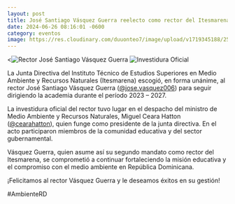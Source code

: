 ```yaml
---
layout: post
title: José Santiago Vásquez Guerra reelecto como rector del Itesmarena para el período 2023 – 2027
date: 2024-06-26 08:16:01 -0600
category: eventos
image: https://res.cloudinary.com/duuonteo7/image/upload/v1719345188/250524/1.jpg
---
```

<![Rector José Santiago Vásquez Guerra](https://res.cloudinary.com/duuonteo7/image/upload/v1719345188/250524/1.jpg)
![Investidura Oficial](https://res.cloudinary.com/duuonteo7/image/upload/v1719345189/250524/2.jpg)

La Junta Directiva del Instituto Técnico de Estudios Superiores en Medio Ambiente y Recursos Naturales (Itesmarena) escogió, en forma unánime, al rector José Santiago Vásquez Guerra ([@jose.vasquez006](https://www.instagram.com/jose.vasquez006)) para seguir dirigiendo la academia durante el período 2023 – 2027.

La investidura oficial del rector tuvo lugar en el despacho del ministro de Medio Ambiente y Recursos Naturales, Miguel Ceara Hatton ([@cearahatton](https://www.instagram.com/cearahatton)), quien funge como presidente de la junta directiva. En el acto participaron miembros de la comunidad educativa y del sector gubernamental.

Vásquez Guerra, quien asume así su segundo mandato como rector del Itesmarena, se comprometió a continuar fortaleciendo la misión educativa y el compromiso con el medio ambiente en República Dominicana.

¡Felicitamos al rector Vásquez Guerra y le deseamos éxitos en su gestión!

#AmbienteRD
